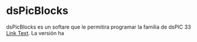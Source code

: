 # dsPicBlocks

dsPicBlocks es un softare que le permitira programar la familia de dsPIC 33 [Link Text](URL_to_wiki). La versión ha 
